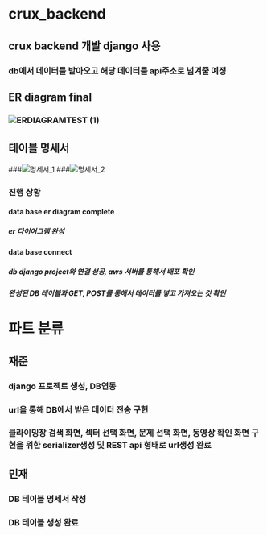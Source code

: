 # crux_backend
## crux backend 개발 django 사용
### db에서 데이터를 받아오고 해당 데이터를 api주소로 넘겨줄 예정
## ER diagram final
### ![ERDIAGRAMTEST (1)](https://user-images.githubusercontent.com/130541881/232277096-08cf4e96-835f-446b-a9c4-aa787d0fd40c.png)

## 테이블 명세서
###![명세서_1](https://user-images.githubusercontent.com/130541881/232277995-4135e2c3-8e00-4bb9-b153-d91b7a5cf5ed.PNG)
###![명세서_2](https://user-images.githubusercontent.com/130541881/232277998-f71b5f6d-d27f-4651-a854-3a0960b8364b.PNG)


### 진행 상황
#### data base er diagram complete
##### er 다이어그램 완성
#### data base connect
##### db django project와 연결 성공, aws 서버를 통해서 배포 확인
##### 완성된 DB 테이블과 GET, POST를 통해서 데이터를 넣고 가져오는 것 확인


# 파트 분류
## 재준
### django 프로젝트 생성, DB연동
### url을 통해 DB에서 받은 데이터 전송 구현
### 클라이밍장 검색 화면, 섹터 선택 화면, 문제 선택 화면, 동영상 확인 화면 구현을 위한 serializer생성 및 REST api 형태로 url생성 완료

## 민재
### DB 테이블 명세서 작성
### DB 테이블 생성 완료

